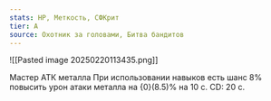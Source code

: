 ```yaml
---
stats: HP, Меткость, СФКрит
tier: A
source: Охотник за головами, Битва бандитов
---
```

![[Pasted image 20250220113435.png]]

Мастер АТК металла
При использовании навыков есть шанс 8% повысить урон атаки металла на {0}(8.5)% на 10 с. CD: 20 с.
